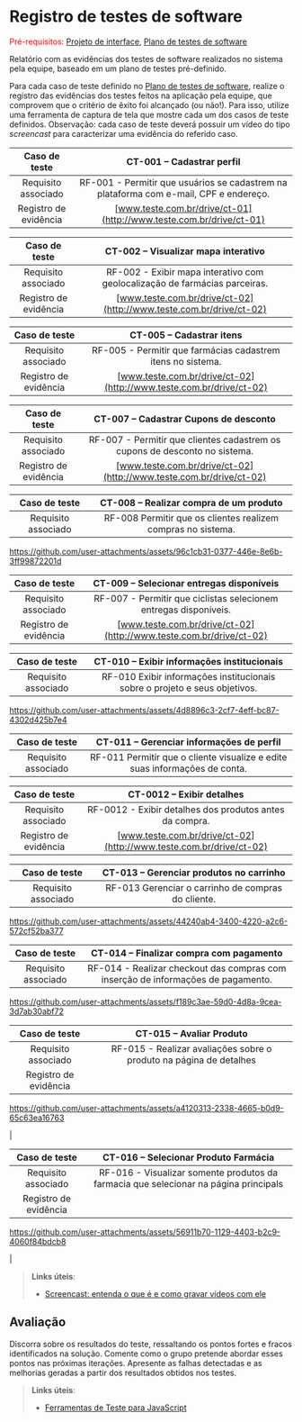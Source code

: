 # Registro de testes de software

<span style="color:red">Pré-requisitos: <a href="05-Projeto-interface.md"> Projeto de interface</a></span>, <a href="08-Plano-testes-software.md"> Plano de testes de software</a>

Relatório com as evidências dos testes de software realizados no sistema pela equipe, baseado em um plano de testes pré-definido.

Para cada caso de teste definido no <a href="08-Plano-testes-software.md"> Plano de testes de software</a>, realize o registro das evidências dos testes feitos na aplicação pela equipe, que comprovem que o critério de êxito foi alcançado (ou não!). Para isso, utilize uma ferramenta de captura de tela que mostre cada um dos casos de teste definidos. Observação: cada caso de teste deverá possuir um vídeo do tipo _screencast_ para caracterizar uma evidência do referido caso.

| **Caso de teste** 	| **CT-001 – Cadastrar perfil** 	|
|:---:	|:---:	|
| Requisito associado | RF-001 - Permitir que usuários se cadastrem na plataforma com e-mail, CPF e endereço. |
| Registro de evidência | [www.teste.com.br/drive/ct-01](http://www.teste.com.br/drive/ct-01) |

| **Caso de teste** 	| **CT-002 – Visualizar mapa interativo** 	|
|:---:	|:---:	|
| Requisito associado | RF-002 - Exibir mapa interativo com geolocalização de farmácias parceiras. |
| Registro de evidência | [www.teste.com.br/drive/ct-02](http://www.teste.com.br/drive/ct-02) |






| **Caso de teste** 	| **CT-005 – Cadastrar itens** 	|
|:---:	|:---:	|
| Requisito associado | RF-005 - Permitir que farmácias cadastrem itens no sistema. |
| Registro de evidência | [www.teste.com.br/drive/ct-02](http://www.teste.com.br/drive/ct-02) |




| **Caso de teste** 	| **CT-007 – Cadastrar Cupons de desconto** 	|
|:---:	|:---:	|
| Requisito associado | RF-007 - Permitir que clientes cadastrem os cupons de desconto no sistema. |
| Registro de evidência | [www.teste.com.br/drive/ct-02](http://www.teste.com.br/drive/ct-02) |

| **Caso de teste** 	| **CT-008 – Realizar compra de um produto** 	|
|:---:	|:---:	|
| Requisito associado | RF-008 Permitir que os clientes realizem compras no sistema. |

https://github.com/user-attachments/assets/96c1cb31-0377-446e-8e6b-3ff99872201d


| **Caso de teste** 	| **CT-009 – Selecionar entregas disponíveis** 	|
|:---:	|:---:	|
| Requisito associado | RF-007 - Permitir que ciclistas selecionem entregas disponíveis. |
| Registro de evidência | [www.teste.com.br/drive/ct-02](http://www.teste.com.br/drive/ct-02) |

| **Caso de teste** 	| **CT-010 – Exibir informações institucionais** 	|
|:---:	|:---:	|
| Requisito associado | RF-010 Exibir informações institucionais sobre o projeto e seus objetivos. |

https://github.com/user-attachments/assets/4d8896c3-2cf7-4eff-bc87-4302d425b7e4


| **Caso de teste** 	| **CT-011 – Gerenciar informações de perfil** 	|
|:---:	|:---:	|
| Requisito associado | RF-011 Permitir que o cliente visualize e edite suas informações de conta. |


| **Caso de teste** 	| **CT-0012 – Exibir detalhes** 	|
|:---:	|:---:	|
| Requisito associado | RF-0012 - Exibir detalhes dos produtos antes da compra. |
| Registro de evidência | [www.teste.com.br/drive/ct-02](http://www.teste.com.br/drive/ct-02) |



| **Caso de teste** 	| **CT-013 – Gerenciar produtos no carrinho** 	|
|:---:	|:---:	|
| Requisito associado | RF-013 Gerenciar o carrinho de compras do cliente. |

https://github.com/user-attachments/assets/44240ab4-3400-4220-a2c6-572cf52ba377


| **Caso de teste** 	| **CT-014 – Finalizar compra com pagamento** 	|
|:---:	|:---:	|
| Requisito associado | RF-014 - Realizar checkout das compras com inserção de informações de pagamento. |

https://github.com/user-attachments/assets/f189c3ae-59d0-4d8a-9cea-3d7ab30abf72


| **Caso de teste** 	| **CT-015 – Avaliar Produto** 	|
|:---:	|:---:	|
| Requisito associado | RF-015 - Realizar avaliações sobre o produto na página de detalhes |
| Registro de evidência | 

https://github.com/user-attachments/assets/a4120313-2338-4665-b0d9-65c63ea16763

 |

| **Caso de teste** 	| **CT-016 – Selecionar Produto Farmácia** 	|
|:---:	|:---:	|
| Requisito associado | RF-016 - Visualizar somente produtos da farmacia que selecionar na página principals |
| Registro de evidência | 

https://github.com/user-attachments/assets/56911b70-1129-4403-b2c9-4060f84bdcb8

 |







> **Links úteis**:
> - [Screencast: entenda o que é e como gravar vídeos com ele](https://rockcontent.com/br/blog/screencast/) 

## Avaliação

Discorra sobre os resultados do teste, ressaltando os pontos fortes e fracos identificados na solução. Comente como o grupo pretende abordar esses pontos nas próximas iterações. Apresente as falhas detectadas e as melhorias geradas a partir dos resultados obtidos nos testes.

> **Links úteis**:
> - [Ferramentas de Teste para JavaScript](https://geekflare.com/javascript-unit-testing/)


